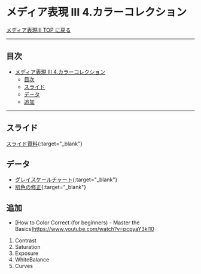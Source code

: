 # メディア表現 III 4.カラーコレクション

[メディア表現III TOP に戻る](./index.md)

---

## 目次

- [メディア表現 III 4.カラーコレクション](#メディア表現-iii-4カラーコレクション)
  - [目次](#目次)
  - [スライド](#スライド)
  - [データ](#データ)
  - [追加](#追加)

---

## スライド

[スライド資料](./mr3_04slide.pdf){:target="_blank"}

## データ
- [グレイスケールチャート](data/grayscale.png){:target="_blank"}
- [肌色の修正](https://helpx.adobe.com/jp/premiere-pro/how-to/correct-skin-tones.html){:target="_blank"}

## 追加
- [How to Color Correct (for beginners) - Master the Basics]https://www.youtube.com/watch?v=pcpyaY3kl10

1. Contrast
2. Saturation
3. Exposure
4. WhiteBalance
5. Curves

